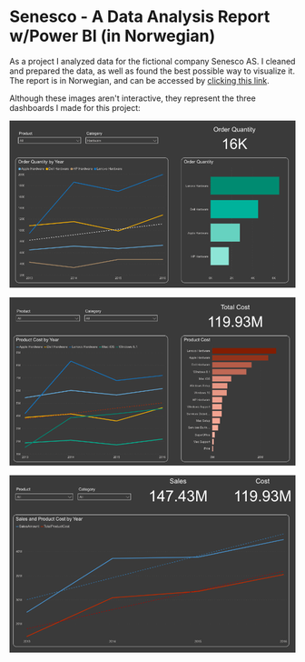 # Senesco - A Data Analysis Report w/Power BI (in Norwegian)
As a project I analyzed data for the fictional company Senesco AS. I cleaned and prepared the data, as well as found the best possible way to visualize it. The report is in Norwegian, and can be accessed by [clicking this link](https://github.com/Jonashellevang/IE_MBD_2020/blob/master/Data%20Analysis%20(Power%20BI)/Senesco%20Case.pdf).

Although these images aren't interactive, they represent the three dashboards I made for this project:

![](https://github.com/Jonashellevang/IE_MBD_2020/blob/master/Data%20Visualization%20(Tableau%2CR%2CCarto%2CD3.js)/Dashboard%20Design%20(Power%20BI)/Dashboard%201.png)

![](https://github.com/Jonashellevang/IE_MBD_2020/blob/master/Data%20Visualization%20(Tableau%2CR%2CCarto%2CD3.js)/Dashboard%20Design%20(Power%20BI)/Dashboard%203.png)

![](https://github.com/Jonashellevang/IE_MBD_2020/blob/master/Data%20Visualization%20(Tableau%2CR%2CCarto%2CD3.js)/Dashboard%20Design%20(Power%20BI)/Dashboard%202.png)
